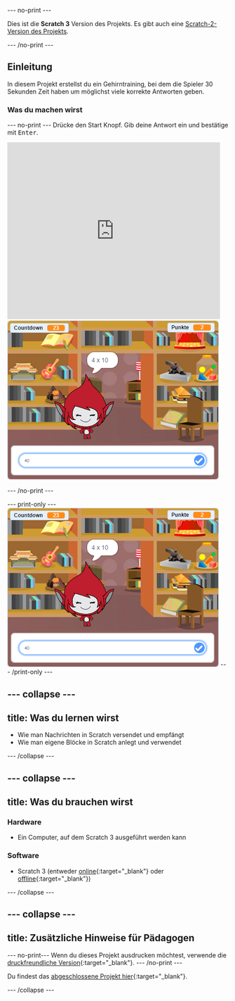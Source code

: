 --- no-print ---

Dies ist die **Scratch 3** Version des Projekts. Es gibt auch eine [Scratch-2-Version des Projekts](https://projects.raspberrypi.org/de-DE/projects/brain-game-scratch2).

--- /no-print ---

## Einleitung

In diesem Projekt erstellst du ein Gehirntraining, bei dem die Spieler 30 Sekunden Zeit haben um möglichst viele korrekte Antworten geben.

### Was du machen wirst

--- no-print --- Drücke den Start Knopf. Gib deine Antwort ein und bestätige mit <kbd>Enter</kbd>.

<div class="scratch-preview">
  <iframe allowtransparency="true" width="485" height="402" src="https://scratch.mit.edu/projects/embed/335040340/?autostart=false" frameborder="0" scrolling="no"></iframe>
  <img src="images/brain-final.png">
</div>

--- /no-print ---

--- print-only --- ![Brain Game](images/brain-final.png) --- /print-only ---

--- collapse ---
---
title: Was du lernen wirst
---

+ Wie man Nachrichten in Scratch versendet und empfängt
+ Wie man eigene Blöcke in Scratch anlegt und verwendet

--- /collapse ---

--- collapse ---
---
title: Was du brauchen wirst
---

### Hardware

+ Ein Computer, auf dem Scratch 3 ausgeführt werden kann

### Software

+ Scratch 3 (entweder [online](https://rpf.io/scratchon){:target="_blank"} oder [offline](https://rpf.io/scratchoff){:target="_blank"})

--- /collapse ---

--- collapse ---
---
title: Zusätzliche Hinweise für Pädagogen
---

--- no-print--- 
Wenn du dieses Projekt ausdrucken möchtest, verwende die [druckfreundliche Version](https://projects.raspberrypi.org/de-DE/projects/brain-game/print){:target="_blank"}. 
--- /no-print ---

Du findest das [abgeschlossene Projekt hier](https://rpf.io/p/de-DE/brain-game-get){:target="_blank"}.

--- /collapse ---